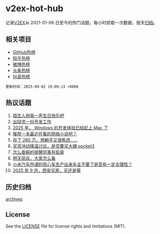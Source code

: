 # v2ex-hot-hub

 记录[V2EX](https://www.v2ex.com/)从 2021-01-06 日至今的热门话题。每小时抓取一次数据，按天[归档](archives)。
 
 ## 相关项目

- [GitHub热榜](https://github.com/lonnyzhang423/github-hot-hub)
- [知乎热榜](https://github.com/lonnyzhang423/zhihu-hot-hub)
- [微博热榜](https://github.com/lonnyzhang423/weibo-hot-hub)
- [头条热榜](https://github.com/lonnyzhang423/toutiao-hot-hub)
- [抖音热榜](https://github.com/lonnyzhang423/douyin-hot-hub)


 `更新时间：2025-09-02 19:09:13 +0800`

## 热议话题

1. [陌生人祝我一声生日快乐吧](https://www.v2ex.com/t/1156452)
1. [出狱求一份开发工作](https://www.v2ex.com/t/1156429)
1. [2025 年， Windows 的开发体验已经赶上 Mac 了](https://www.v2ex.com/t/1156421)
1. [推荐一本最近在看的网络小说吧？](https://www.v2ex.com/t/1156494)
1. [存了 280 万，想躺平又很焦虑……](https://www.v2ex.com/t/1156434)
1. [买货冲动降温讨论，是否要买大疆 pocket3](https://www.v2ex.com/t/1156459)
1. [怎么委婉的提醒同事有狐臭](https://www.v2ex.com/t/1156474)
1. [明天阅兵，大家怎么看](https://www.v2ex.com/t/1156582)
1. [小米汽车所谓的担心车生产出来车主不要了是否有一定合理性？](https://www.v2ex.com/t/1156503)
1. [2025 年 9 月，西安买房，买还是等](https://www.v2ex.com/t/1156468)

## 历史归档

[archives](archives)

## License

See the [LICENSE](LICENSE) file for license rights and limitations (MIT).

